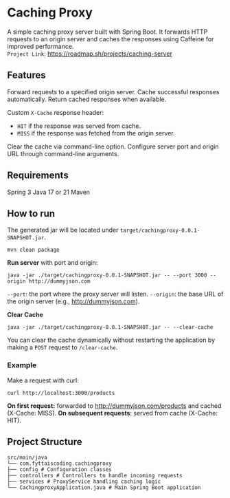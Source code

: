 
# Caching Proxy

A simple caching proxy server built with Spring Boot.
It forwards HTTP requests to an origin server and caches the responses using Caffeine for improved performance.   
`Project Link`: https://roadmap.sh/projects/caching-server

## Features
Forward requests to a specified origin server.
Cache successful responses automatically.
Return cached responses when available.

Custom `X-Cache` response header:
- `HIT` if the response was served from cache.
- `MISS` if the response was fetched from the origin server.

Clear the cache via command-line option.
Configure server port and origin URL through command-line arguments.

## Requirements
Spring 3
Java 17 or 21
Maven

## How to run
The generated jar will be located under `target/cachingproxy-0.0.1-SNAPSHOT.jar`.

    mvn clean package

**Run server** with port and origin:

    java -jar ./target/cachingproxy-0.0.1-SNAPSHOT.jar -- --port 3000 --origin http://dummyjson.com

`--port`: the port where the proxy server will listen.
`--origin`: the base URL of the origin server (e.g., http://dummyjson.com).

**Clear Cache**

    java -jar ./target/cachingproxy-0.0.1-SNAPSHOT.jar -- --clear-cache
You can clear the cache dynamically without restarting the application by making a `POST` request to `/clear-cache`.


### Example
Make a request with curl:

    curl http://localhost:3000/products

**On first request:** forwarded to http://dummyjson.com/products and cached (X-Cache: MISS).
**On subsequent requests**: served from cache (X-Cache: HIT).

## Project Structure
```
src/main/java
└── com.fyttaiscoding.cachingproxy
├── config # Configuration classes
├── controllers # Controllers to handle incoming requests
├── services # ProxyService handling caching logic
└── CachingproxyApplication.java # Main Spring Boot application
```
